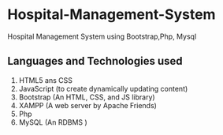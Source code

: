 # Hospital-Management-System
Hospital Management System using Bootstrap,Php, Mysql

## Languages and Technologies used
1. HTML5 ans CSS
2. JavaScript (to create dynamically updating content)
3. Bootstrap (An HTML, CSS, and JS library)
4. XAMPP (A web server by Apache Friends)
5. Php
6. MySQL (An RDBMS )

